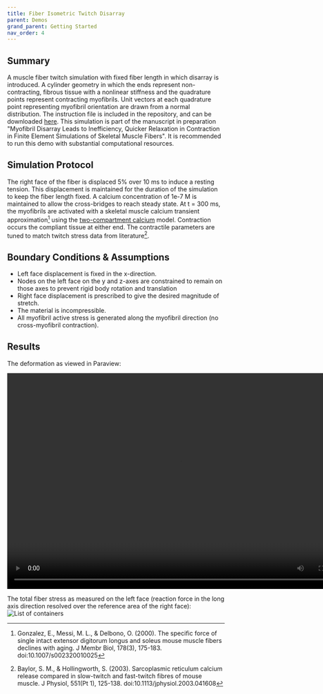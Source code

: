 ```yaml
---
title: Fiber Isometric Twitch Disarray
parent: Demos
grand_parent: Getting Started
nav_order: 4
---
```


Summary
-------
A muscle fiber twitch simulation with fixed fiber length in which disarray is introduced. A cylinder geometry in which the ends represent non-contracting, fibrous tissue with a nonlinear stiffness and the quadrature points represent contracting myofibrils. Unit vectors at each quadrature point representing myofibril orientation are drawn from a normal distribution. The instruction file is included in the repository, and can be downloaded <a href="https://github.com/MMoTH/FEniCS-Myosim/blob/master/demos/fiber_twitch_aligned_demo/fiber_isometric_twitch_aligned_demo.json">here</a>. This simulation is part of the manuscript in preparation "Myofibril Disarray Leads to Inefficiency, Quicker Relaxation in Contraction in Finite Element Simulations of Skeletal Muscle Fibers". It is recommended to run this demo with substantial computational resources.

Simulation Protocol
-------------------
The right face of the fiber is displaced 5% over 10 ms to induce a resting tension. This displacement is maintained for the duration of the simulation to keep the fiber length fixed. A calcium concentration of 1e-7 M is maintained to allow the cross-bridges to reach steady state. At t = 300 ms, the myofibrils are activated with a skeletal muscle calcium transient approximation[^1] using the [two-compartment calcium](../../../model_formulations/calcium_models/two_compartment_model/two_compartment_model.md) model. Contraction occurs the compliant tissue at either end. The contractile parameters are tuned to match twitch stress data from literature[^2].

Boundary Conditions & Assumptions
---------------------------------
- Left face displacement is fixed in the x-direction.
- Nodes on the left face on the y and z-axes are constrained to remain on those axes to prevent rigid body rotation and translation
- Right face displacement is prescribed to give the desired magnitude of stretch.
- The material is incompressible.
- All myofibril active stress is generated along the myofibril direction (no cross-myofibril contraction).

Results
-------
The deformation as viewed in Paraview:

<video width="800" height="500" controls>
  <source src="aligned_fiber_twitch.mp4" type="video/mp4">
</video>

The total fiber stress as measured on the left face (reaction force in the long axis direction resolved over the reference area of the right face):  
![List of containers](aligned_twitch_stress.png)


[^1]: Gonzalez, E., Messi, M. L., & Delbono, O. (2000). The specific force of single intact extensor digitorum longus and soleus mouse muscle fibers declines with aging. J Membr Biol, 178(3), 175-183. doi:10.1007/s002320010025

[^2]: Baylor, S. M., & Hollingworth, S. (2003). Sarcoplasmic reticulum calcium release compared in slow-twitch and fast-twitch fibres of mouse muscle. J Physiol, 551(Pt 1), 125-138. doi:10.1113/jphysiol.2003.041608
